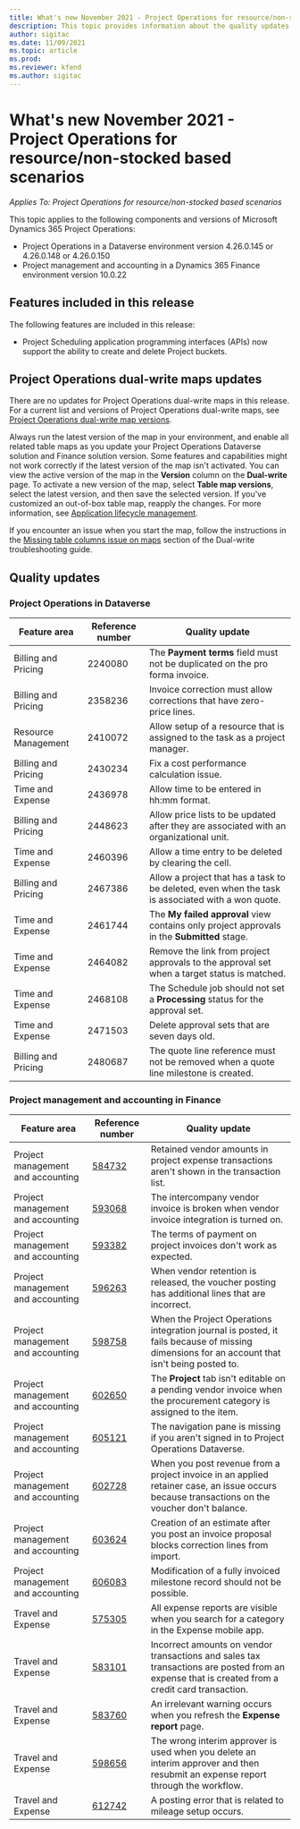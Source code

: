 ```yaml
---
title: What's new November 2021 - Project Operations for resource/non-stocked based scenarios
description: This topic provides information about the quality updates that are available in the November 2021 release of Project Operations for resource/non-stocked based scenarios.
author: sigitac
ms.date: 11/09/2021
ms.topic: article
ms.prod:
ms.reviewer: kfend 
ms.author: sigitac
---
```


# What's new November 2021 - Project Operations for resource/non-stocked based scenarios

*Applies To: Project Operations for resource/non-stocked based scenarios*

This topic applies to the following components and versions of Microsoft Dynamics 365 Project Operations:

- Project Operations in a Dataverse environment version 4.26.0.145 or 4.26.0.148 or 4.26.0.150
- Project management and accounting in a Dynamics 365 Finance environment version 10.0.22

## Features included in this release

The following features are included in this release:

- Project Scheduling application programming interfaces (APIs) now support the ability to create and delete Project buckets.

## Project Operations dual-write maps updates

There are no updates for Project Operations dual-write maps in this release. For a current list and versions of Project Operations dual-write maps, see [Project Operations dual-write map versions](/dynamics365/project-operations/environment/resource-dual-write-maps).

Always run the latest version of the map in your environment, and enable all related table maps as you update your Project Operations Dataverse solution and Finance solution version. Some features and capabilities might not work correctly if the latest version of the map isn't activated. You can view the active version of the map in the **Version** column on the **Dual-write** page. To activate a new version of the map, select **Table map versions**, select the latest version, and then save the selected version. If you've customized an out-of-box table map, reapply the changes. For more information, see [Application lifecycle management](/dynamics365/fin-ops-core/dev-itpro/data-entities/dual-write/app-lifecycle-management).

If you encounter an issue when you start the map, follow the instructions in the [Missing table columns issue on maps](/dynamics365/fin-ops-core/dev-itpro/data-entities/dual-write/dual-write-troubleshooting-finops-upgrades#missing-table-columns-issue-on-maps) section of the Dual-write troubleshooting guide.

## Quality updates

### Project Operations in Dataverse

| Feature area | Reference number | Quality update |
| --- | --- | --- |
| Billing and Pricing | 2240080 | The **Payment terms** field must not be duplicated on the pro forma invoice. |
| Billing and Pricing | 2358236 | Invoice correction must allow corrections that have zero-price lines. |
| Resource Management | 2410072 | Allow setup of a resource that is assigned to the task as a project manager. |
| Billing and Pricing | 2430234 | Fix a cost performance calculation issue. |
| Time and Expense | 2436978 | Allow time to be entered in hh:mm format. |
| Billing and Pricing | 2448623 | Allow price lists to be updated after they are associated with an organizational unit. |
| Time and Expense | 2460396 | Allow a time entry to be deleted by clearing the cell. |
| Billing and Pricing | 2467386 | Allow a project that has a task to be deleted, even when the task is associated with a won quote. |
| Time and Expense | 2461744 | The **My failed approval** view contains only project approvals in the **Submitted** stage. |
| Time and Expense | 2464082 | Remove the link from project approvals to the approval set when a target status is matched. |
| Time and Expense | 2468108 | The Schedule job should not set a **Processing** status for the approval set. |
| Time and Expense | 2471503 | Delete approval sets that are seven days old. |
| Billing and Pricing | 2480687 | The quote line reference must not be removed when a quote line milestone is created. |

### Project management and accounting in Finance

| Feature area | Reference number | Quality update |
| --- | --- | --- |
| Project management and accounting | [584732](https://fix.lcs.dynamics.com/Issue/Details/?bugId=584732) | Retained vendor amounts in project expense transactions aren't shown in the transaction list. |
| Project management and accounting | [593068](https://fix.lcs.dynamics.com/Issue/Details/?bugId=593068) | The intercompany vendor invoice is broken when vendor invoice integration is turned on. |
| Project management and accounting | [593382](https://fix.lcs.dynamics.com/Issue/Details/?bugId=593382) | The terms of payment on project invoices don't work as expected. |
| Project management and accounting | [596263](https://fix.lcs.dynamics.com/Issue/Details/?bugId=596263) | When vendor retention is released, the voucher posting has additional lines that are incorrect. |
| Project management and accounting | [598758](https://fix.lcs.dynamics.com/Issue/Details/?bugId=598758) | When the Project Operations integration journal is posted, it fails because of missing dimensions for an account that isn't being posted to. |
| Project management and accounting | [602650](https://fix.lcs.dynamics.com/Issue/Details/?bugId=602650) | The **Project** tab isn't editable on a pending vendor invoice when the procurement category is assigned to the item. |
| Project management and accounting | [605121](https://fix.lcs.dynamics.com/Issue/Details/?bugId=605121) | The navigation pane is missing if you aren't signed in to Project Operations Dataverse. |
| Project management and accounting | [602728](https://fix.lcs.dynamics.com/Issue/Details/?bugId=602728) | When you post revenue from a project invoice in an applied retainer case, an issue occurs because transactions on the voucher don't balance. |
| Project management and accounting | [603624](https://fix.lcs.dynamics.com/Issue/Details/?bugId=603624) | Creation of an estimate after you post an invoice proposal blocks correction lines from import. |
| Project management and accounting | [606083](https://fix.lcs.dynamics.com/Issue/Details/?bugId=606083) | Modification of a fully invoiced milestone record should not be possible. |
| Travel and Expense | [575305](https://fix.lcs.dynamics.com/Issue/Details/?bugId=575305) | All expense reports are visible when you search for a category in the Expense mobile app. |
| Travel and Expense | [583101](https://fix.lcs.dynamics.com/Issue/Details/?bugId=583101) | Incorrect amounts on vendor transactions and sales tax transactions are posted from an expense that is created from a credit card transaction. |
| Travel and Expense | [583760](https://fix.lcs.dynamics.com/Issue/Details/?bugId=583760) | An irrelevant warning occurs when you refresh the **Expense report** page. |
| Travel and Expense | [598656](https://fix.lcs.dynamics.com/Issue/Details/?bugId=598656) | The wrong interim approver is used when you delete an interim approver and then resubmit an expense report through the workflow. |
| Travel and Expense | [612742](https://fix.lcs.dynamics.com/Issue/Details/?bugId=612742) | A posting error that is related to mileage setup occurs. |
